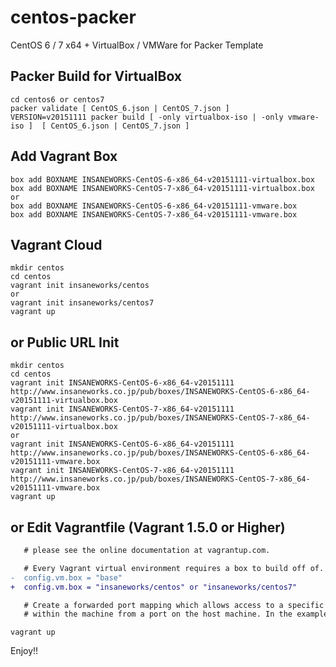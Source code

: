 centos-packer
=============

CentOS 6 / 7 x64 + VirtualBox / VMWare for Packer Template

## Packer Build for VirtualBox

```
cd centos6 or centos7
packer validate [ CentOS_6.json | CentOS_7.json ]
VERSION=v20151111 packer build [ -only virtualbox-iso | -only vmware-iso ]  [ CentOS_6.json | CentOS_7.json ]
```

## Add Vagrant Box

```
box add BOXNAME INSANEWORKS-CentOS-6-x86_64-v20151111-virtualbox.box
box add BOXNAME INSANEWORKS-CentOS-7-x86_64-v20151111-virtualbox.box
or
box add BOXNAME INSANEWORKS-CentOS-6-x86_64-v20151111-vmware.box
box add BOXNAME INSANEWORKS-CentOS-7-x86_64-v20151111-vmware.box
```

## Vagrant Cloud

```
mkdir centos
cd centos
vagrant init insaneworks/centos
or
vagrant init insaneworks/centos7
vagrant up
```


## or Public URL Init

```
mkdir centos
cd centos
vagrant init INSANEWORKS-CentOS-6-x86_64-v20151111 http://www.insaneworks.co.jp/pub/boxes/INSANEWORKS-CentOS-6-x86_64-v20151111-virtualbox.box
vagrant init INSANEWORKS-CentOS-7-x86_64-v20151111 http://www.insaneworks.co.jp/pub/boxes/INSANEWORKS-CentOS-7-x86_64-v20151111-virtualbox.box
or
vagrant init INSANEWORKS-CentOS-6-x86_64-v20151111 http://www.insaneworks.co.jp/pub/boxes/INSANEWORKS-CentOS-6-x86_64-v20151111-vmware.box
vagrant init INSANEWORKS-CentOS-7-x86_64-v20151111 http://www.insaneworks.co.jp/pub/boxes/INSANEWORKS-CentOS-7-x86_64-v20151111-vmware.box
vagrant up
```

## or Edit Vagrantfile (Vagrant 1.5.0 or Higher)

```diff
   # please see the online documentation at vagrantup.com.

   # Every Vagrant virtual environment requires a box to build off of.
-  config.vm.box = "base"
+  config.vm.box = "insaneworks/centos" or "insaneworks/centos7"

   # Create a forwarded port mapping which allows access to a specific port
   # within the machine from a port on the host machine. In the example below,
```

```
vagrant up
```

Enjoy!!
